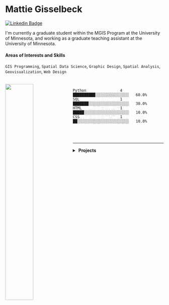 <h1 align="left">Mattie Gisselbeck</h1>


[![Linkedin Badge](https://img.shields.io/badge/-mattiegisselbeck-blue?style=flat-square&logo=Linkedin&logoColor=white&link=https://www.linkedin.com/in/mattiegisselbeck/)](https://www.linkedin.com/in/mattiegisselbeck/)

I'm currently a graduate student within the MGIS Program at the University of Minnesota, and working as a graduate teaching assistant at the University of Minnesota.


#### Areas of Interests and Skills
`GIS Programming`, `Spatial Data Science`, `Graphic Design`, `Spatial Analysis`, `Geovisualization`, `Web Design`

<br>
<a href="https://github.com/mattiegisselbeck/github-readme-stats"><img align="left" width="42%" src="https://github-readme-stats.vercel.app/api/top-langs/?username=mattiegisselbeck&layout=compact&theme=github_dark" /></a>


```text
Python               4        ██████████░░░░░░░░░░░░░░░   60.0% 
SQL                  1        ███████░░░░░░░░░░░░░░░░░░   30.0% 
HTML                 1        █████░░░░░░░░░░░░░░░░░░░░   10.0% 
CSS                  1        ██░░░░░░░░░░░░░░░░░░░░░░░   10.0%
```
<br>
<br>

-------------------------

<details>
  <summary><b>&nbsp;Projects</b></summary>
